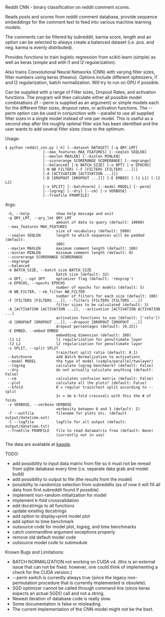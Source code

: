 Reddit CNN - binary classification on reddit comment scores.

Reads posts and scores from reddit comment database, provide sequence
embeddings for the comment text to feed into various machine learning models.

The comments can be filtered by subreddit, karma score, length and an option
can be selected to always create a balanced dataset (i.e. pos. and neg. karma
is evenly distributed).

Provides functions to train logistic regression from scikit-learn (simple) as
well as keras (simple and with l1 and l2 regularization).

Also trains Convolutional Neural Networks (CNN) with varying filter sizes,
filter numbers using keras (theano). Options include different
optimizers, l1 and l2 regularization, batch normalization. Will try to run on
GPU if possible.

Can be supplied with a range of Filter sizes, Dropout Rates, and activation
functions. The program will then calculate either all possible model
combinations (if --perm is supplied as an argument) or simple models each for
the different filter sizes, dropout rates, or activation functions. The --perm
option can be used in conjunction with --parallel to use all supplied filter
sizes in a single model instead of one per model. This is useful as a second
step after the roughly optimal filter size has been identified and the user
wants to add several filter sizes close to the optimum.

Usage:

    $ python reddit_cnn.py [-h] [--dataset DATASET] [-q QRY_LMT]
                     [--max_features MAX_FEATURES] [--seqlen SEQLEN]
                     [--maxlen MAXLEN] [--minlen MINLEN]
                     [--scorerange SCORERANGE SCORERANGE] [--negrange]
                     [--balanced] [-b BATCH_SIZE] [-o OPT] [-e EPOCHS]
                     [-N NB_FILTER] [-F [FILTERS [FILTERS ...]]]
                     [-A [ACTIVATION [ACTIVATION ...]]]
                     [-D [DROPOUT [DROPOUT ...]]] [-E EMBED] [-l1 L1] [-l2 L2]
                     [-s SPLIT] [--batchnorm] [--model MODEL] [--perm]
                     [--logreg] [--dry] [--cm] [-v VERBOSE]
                     [--fromfile FROMFILE]

 Args:

     -h, --help            show help message and exit
     -q QRY_LMT, --qry_lmt QRY_LMT
                           amount of data to query (default: 10000)
     --max_features MAX_FEATURES
                           size of vocabulary (default: 5000)
     --seqlen SEQLEN       length to which sequences will be padded (default:
                           100)
     --maxlen MAXLEN       maximum comment length (default: 100)
     --minlen MINLEN       minimum comment length (default: 0)
     --scorerange SCORERANGE SCORERANGE
     --negrange
     --balanced
     -b BATCH_SIZE, --batch_size BATCH_SIZE
                           batch size (default: 32)
     -o OPT, --opt OPT     optimizer flag (default: 'rmsprop')
     -e EPOCHS, --epochs EPOCHS
                           number of epochs for models (default: 5)
     -N NB_FILTER, --nb_filter NB_FILTER
                           number of filters for each size (default: 100)
     -F [FILTERS [FILTERS ...]], --filters [FILTERS [FILTERS ...]]
                           filter sizes to be calculated (default: 3)
     -A [ACTIVATION [ACTIVATION ...]], --activation [ACTIVATION ACTIVATION ...]
                           activation functions to use (default: ['relu'])
     -D [DROPOUT [DROPOUT ...]], --dropout [DROPOUT [DROPOUT ...]]
                           dropout percentages (default: [0.25])
     -E EMBED, --embed EMBED
                           embedding dimension (default: 100)
     -l1 L1                l1 regularization for penultimate layer
     -l2 L2                l2 regularization for penultimate layer
     -s SPLIT, --split SPLIT
                           train/test split ratio (default: 0.1)
     --batchnorm           add Batch Normalization to activations
     --model MODEL         the type of model (simple/parallel/twolayer)
     --logreg              calculate logreg benchmark? (default: False)
     --dry                 do not actually calculate anything (default: False)
     --cm                  calculates confusion matrix (default: False)
     --plot                calculate all the plots? (default: False)
     --kfold               0 = regular train/test split according to --split
                           1+ = do k-fold crossvali with this the # of folds
     -v VERBOSE, --verbose VERBOSE
                           verbosity between 0 and 3 (default: 2)
     -f --outfile          filename for plots etc. (default output/datetime.ext)
     -l --logfile          logfile for all output (default: output/datetime.txt)
     --fromfile FROMFILE   file to read datamatrix from (default: None)
                           (currently not in use)

The data are available at
[kaggle](https://www.kaggle.com/reddit/reddit-comments-may-2015).

TODO:

*   add possibility to input data matrix from file so it must not be reread
    from sqlite database every time (i.e. separate data grab and model build)
*   add possibility to output to file (the results from the model)
*   possibility to randomize selection from subreddits (as of now it will
    fill all data from first subreddit found if possible)
*   implement non-random initialization for model
*   implement k-fold crossvalidation
*   add docstrings to all functions
*   update existing docstrings
*   add option to display+print model plot
*   add option to time benchmark
*   outsource code for model plot, logreg, and time benchmarks
*   catch commandline argument exceptions properly
*   remove old default model code
*   outsource model code to submodule

Known Bugs and Limitations:

*   BATCH NORMALIZATION not working on CUDA v4. (this is an external issue that
    can not be fixed. however, one could think of implementing a check for the
    CUDA version.)
*   --perm switch is currently always true (since the legacy non-permutation
    procedure that is currently implemented is obsolete).
*   SGD optimizer cannot be called through command line (since keras expects
    an actual SGD() call and not a string.
*   Newest iteration of database code is really slow.
*   Some documentation is false or misleading.
*   The current implementation of the CNN-model might not be the best.
